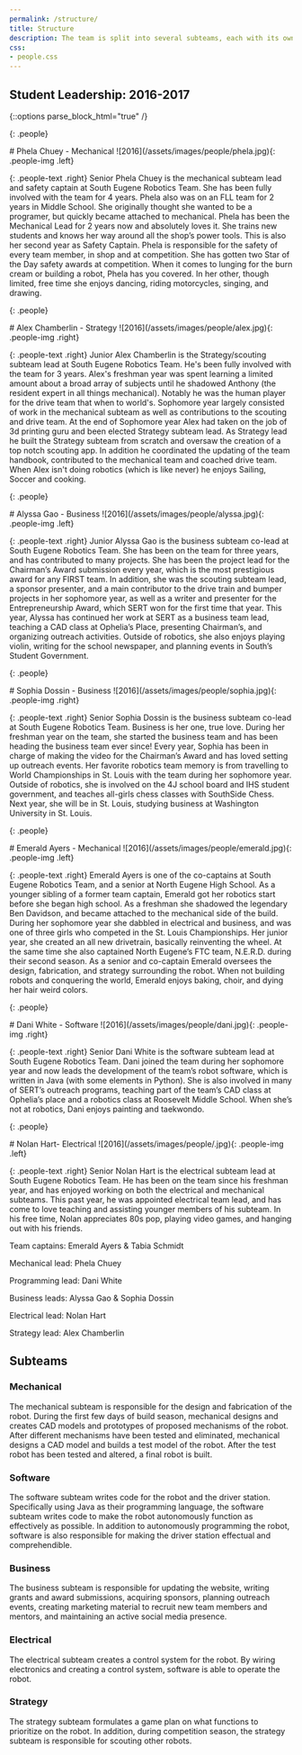 ```yaml
---
permalink: /structure/
title: Structure
description: The team is split into several subteams, each with its own specialty.
css:
- people.css
---
```


## Student Leadership: 2016-2017
{::options parse_block_html="true" /}

{: .people}
<div>
# Phela Chuey - Mechanical
![2016](/assets/images/people/phela.jpg){: .people-img .left}

{: .people-text .right}
Senior Phela Chuey is the mechanical subteam lead and safety captain at
South Eugene Robotics Team. She has been fully involved with the team for 4 years. Phela also was on
an FLL team for 2 years in Middle School. She originally thought she wanted to be a programer, but
quickly became attached to mechanical. Phela has been the Mechanical Lead for 2 years now and
absolutely loves it. She trains new students and knows her way around all the shop’s power tools.
This is also her second year as Safety Captain. Phela is responsible for the safety of every team
member, in shop and at competition. She has gotten two Star of the Day safety awards at competition.
When it comes to lunging for the burn cream or building a robot, Phela has you covered. In her
other, though limited, free time she enjoys dancing, riding motorcycles, singing, and drawing.
</div>

{: .people}
<div>
# Alex Chamberlin - Strategy
![2016](/assets/images/people/alex.jpg){: .people-img .right}

{: .people-text .right}
Junior Alex Chamberlin is the Strategy/scouting subteam lead at South Eugene Robotics Team. He's
been fully involved with the team for 3 years. Alex's freshman year was spent learning a limited
amount about a broad array of subjects until he shadowed Anthony (the resident expert in all things
mechanical). Notably he was the human player for the drive team that when to world's. Sophomore year
largely consisted of work in the mechanical subteam as well as contributions to the scouting and
drive team. At the end of Sophomore year Alex had taken on the job of 3d printing guru and been
elected Strategy subteam lead. As Strategy lead he built the Strategy subteam from scratch and
oversaw the creation of a top notch scouting app. In addition he coordinated the updating of the
team handbook, contributed to the mechanical team and coached drive team. When Alex isn't doing
robotics (which is like never) he enjoys Sailing, Soccer and cooking.
</div>

{: .people}
<div>
# Alyssa Gao - Business
![2016](/assets/images/people/alyssa.jpg){: .people-img .left}

{: .people-text .right}
Junior Alyssa Gao is the business subteam co-lead at South Eugene Robotics Team. She has been on the team for three
years, and has contributed to many projects. She has been the project lead for the Chairman’s Award
submission every year, which is the most prestigious award for any FIRST team. In addition, she was
the scouting subteam lead, a sponsor presenter, and a main contributor to the drive train and bumper
projects in her sophomore year, as well as a writer and presenter for the Entrepreneurship Award,
which SERT won for the first time that year. This year, Alyssa has continued her work at SERT as a
business team lead, teaching a CAD class at Ophelia’s Place, presenting Chairman’s, and organizing
outreach activities. Outside of robotics, she also enjoys playing violin, writing for the school
newspaper, and planning events in South’s Student Government.
</div>

{: .people}
<div>
# Sophia Dossin - Business
![2016](/assets/images/people/sophia.jpg){: .people-img .right}

{: .people-text .right}
Senior Sophia Dossin is the business subteam co-lead at South Eugene Robotics Team. Business is
her one, true love. During her freshman year on the team, she started the business team and has
been heading the business team ever since! Every year, Sophia has been in charge of making the
video for the Chairman’s Award and has loved setting up outreach events. Her favorite robotics team
memory is from travelling to World Championships in St. Louis with the team during her sophomore
year. Outside of robotics, she is involved on the 4J school board and IHS student government, and
teaches all-girls chess classes with SouthSide Chess. Next year, she will be in St. Louis, studying
business at Washington University in St. Louis. </div>

{: .people}
<div>
# Emerald Ayers - Mechanical
![2016](/assets/images/people/emerald.jpg){: .people-img .left}

{: .people-text .right}
Emerald Ayers is one of the co-captains at South Eugene Robotics Team, and
a senior at North Eugene High School. As a younger sibling of a former team captain, Emerald got
her robotics start before she began high school. As a freshman she shadowed the legendary Ben
Davidson, and became attached to the mechanical side of the build. During her sophomore year she
dabbled in electrical and business, and was one of three girls who competed in the St. Louis
Championships. Her junior year, she created an all new drivetrain, basically reinventing the wheel.
At the same time she also captained North Eugene’s FTC team, N.E.R.D. during their second season.
As a senior and co-captain Emerald oversees the design, fabrication, and strategy surrounding the
robot. When not building robots and conquering the world, Emerald enjoys baking, choir, and dying
her hair weird colors. </div>

{: .people}
<div>
# Dani White - Software
![2016](/assets/images/people/dani.jpg){: .people-img .right}

{: .people-text .right}
 Senior Dani White is the software subteam lead at South Eugene Robotics Team. Dani joined the team
during her sophomore year and now leads the development of the team’s robot software, which is
written in Java (with some elements in Python). She is also involved in many of SERT’s outreach
programs, teaching part of the team’s CAD class at Ophelia’s place and a robotics class at
Roosevelt Middle School. When she’s not at robotics, Dani enjoys painting and taekwondo.
</div>

{: .people}
<div>
# Nolan Hart- Electrical
![2016](/assets/images/people/.jpg){: .people-img .left}

{: .people-text .right}
 Senior Nolan Hart is the electrical subteam lead at South Eugene Robotics Team. He has been on the
team since his freshman year, and has enjoyed working on both the electrical and mechanical
subteams. This past year, he was appointed electrical team lead, and has come to love teaching and
assisting younger members of his subteam. In his free time, Nolan appreciates 80s pop, playing
video games, and hanging out with his friends.
</div>

Team captains: Emerald Ayers & Tabia Schmidt

Mechanical lead: Phela Chuey

Programming lead: Dani White

Business leads: Alyssa Gao & Sophia Dossin

Electrical lead: Nolan Hart

Strategy lead: Alex Chamberlin


## Subteams

### Mechanical
The mechanical subteam is responsible for the design and fabrication of the
robot. During the first few days of build season, mechanical designs and
creates CAD models and prototypes of proposed mechanisms of the robot. After
different mechanisms have been tested and eliminated, mechanical designs a CAD
model and builds a test model of the robot. After the test robot has been
tested and altered, a final robot is built.

### Software
The software subteam writes code for the robot and the driver station.
Specifically using Java as their programming language, the software subteam
writes code to make the robot autonomously function as effectively as possible.
In addition to autonomously programming the robot, software is also responsible
for making the driver station effectual and comprehendible.

### Business
The business subteam is responsible for updating the website, writing grants
and award submissions, acquiring sponsors, planning outreach events, creating
marketing material to recruit new team members and mentors, and maintaining an
active social media presence.

### Electrical
The electrical subteam creates a control system for the robot. By wiring
electronics and creating a control system, software is able to operate the
robot.

### Strategy
The strategy subteam formulates a game plan on what functions to prioritize on
the robot. In addition, during competition season, the strategy subteam is
responsible for scouting other robots.
